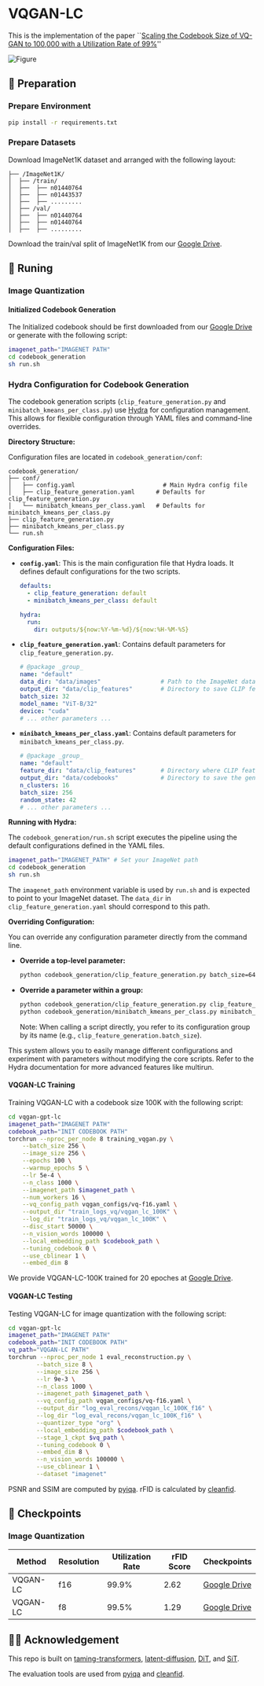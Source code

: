 # VQGAN-LC


This is the implementation of the paper ``[Scaling the Codebook Size of VQ-GAN to 100,000 with a Utilization Rate of 99%](https://arxiv.org/pdf/2406.11837)''

![Figure](./overview.png)

## 🔧 Preparation

### Prepare Environment
```bash
pip install -r requirements.txt
```

### Prepare Datasets

Download ImageNet1K dataset and arranged with the following layout:

```
├── /ImageNet1K/
│  ├── /train/
│  ├──  ├── n01440764
│  ├──  ├── n01443537
│  ├──  ├── .........
│  ├── /val/
│  ├──  ├── n01440764
│  ├──  ├── n01440764
│  ├──  ├── .........
```

Download the train/val split of ImageNet1K from our [Google Drive](https://drive.google.com/drive/folders/11mxqPcm8IbbcD6F6DUjufOxcQIXucBcT?usp=sharing).


## 🚗 Runing

### Image Quantization

#### Initialized Codebook Generation

The Initialized codebook should be first downloaded from our [Google Drive](https://drive.google.com/drive/folders/1eTKbOoI8ootxexNgBLs0Dvz-qOdZM21m?usp=sharing) or generate with the following script:
```bash
imagenet_path="IMAGENET PATH"
cd codebook_generation
sh run.sh
```

### Hydra Configuration for Codebook Generation

The codebook generation scripts (`clip_feature_generation.py` and `minibatch_kmeans_per_class.py`) use [Hydra](https://hydra.cc/) for configuration management. This allows for flexible configuration through YAML files and command-line overrides.

**Directory Structure:**

Configuration files are located in `codebook_generation/conf`:
```
codebook_generation/
├── conf/
│   ├── config.yaml                         # Main Hydra config file
│   ├── clip_feature_generation.yaml      # Defaults for clip_feature_generation.py
│   └── minibatch_kmeans_per_class.yaml   # Defaults for minibatch_kmeans_per_class.py
├── clip_feature_generation.py
├── minibatch_kmeans_per_class.py
└── run.sh
```

**Configuration Files:**

*   **`config.yaml`**: This is the main configuration file that Hydra loads. It defines default configurations for the two scripts.
    ```yaml
    defaults:
      - clip_feature_generation: default
      - minibatch_kmeans_per_class: default

    hydra:
      run:
        dir: outputs/${now:%Y-%m-%d}/${now:%H-%M-%S}
    ```
*   **`clip_feature_generation.yaml`**: Contains default parameters for `clip_feature_generation.py`.
    ```yaml
    # @package _group_
    name: "default"
    data_dir: "data/images"                 # Path to the ImageNet dataset (can be overridden by IMAGENET_PATH env var via run.sh or direct override)
    output_dir: "data/clip_features"        # Directory to save CLIP features
    batch_size: 32
    model_name: "ViT-B/32"
    device: "cuda"
    # ... other parameters ...
    ```
*   **`minibatch_kmeans_per_class.yaml`**: Contains default parameters for `minibatch_kmeans_per_class.py`.
    ```yaml
    # @package _group_
    name: "default"
    feature_dir: "data/clip_features"       # Directory where CLIP features are stored
    output_dir: "data/codebooks"            # Directory to save the generated codebooks
    n_clusters: 16
    batch_size: 256
    random_state: 42
    # ... other parameters ...
    ```

**Running with Hydra:**

The `codebook_generation/run.sh` script executes the pipeline using the default configurations defined in the YAML files.
```bash
imagenet_path="IMAGENET_PATH" # Set your ImageNet path
cd codebook_generation
sh run.sh
```
The `imagenet_path` environment variable is used by `run.sh` and is expected to point to your ImageNet dataset. The `data_dir` in `clip_feature_generation.yaml` should correspond to this path.

**Overriding Configuration:**

You can override any configuration parameter directly from the command line.

*   **Override a top-level parameter:**
    ```bash
    python codebook_generation/clip_feature_generation.py batch_size=64
    ```
*   **Override a parameter within a group:**
    ```bash
    python codebook_generation/clip_feature_generation.py clip_feature_generation.batch_size=64 clip_feature_generation.output_dir="new_features_dir"
    python codebook_generation/minibatch_kmeans_per_class.py minibatch_kmeans_per_class.n_clusters=32
    ```
    Note: When calling a script directly, you refer to its configuration group by its name (e.g., `clip_feature_generation.batch_size`).

This system allows you to easily manage different configurations and experiment with parameters without modifying the core scripts. Refer to the Hydra documentation for more advanced features like multirun.

#### VQGAN-LC Training
Training VQGAN-LC with a codebook size 100K with the following script:

```bash
cd vqgan-gpt-lc
imagenet_path="IMAGENET PATH"
codebook_path="INIT CODEBOOK PATH"
torchrun --nproc_per_node 8 training_vqgan.py \
    --batch_size 256 \
    --image_size 256 \
    --epochs 100 \
    --warmup_epochs 5 \
    --lr 5e-4 \
    --n_class 1000 \
    --imagenet_path $imagenet_path \
    --num_workers 16 \
    --vq_config_path vqgan_configs/vq-f16.yaml \
    --output_dir "train_logs_vq/vqgan_lc_100K" \
    --log_dir "train_logs_vq/vqgan_lc_100K" \
    --disc_start 50000 \
    --n_vision_words 100000 \
    --local_embedding_path $codebook_path \
    --tuning_codebook 0 \
    --use_cblinear 1 \
    --embed_dim 8
```

We provide VQGAN-LC-100K trained for 20 epoches at [Google Drive](https://drive.google.com/drive/folders/12824gtaR_upGH1DJRNfAjQFiw8c1FmwJ?usp=sharing).

#### VQGAN-LC Testing
Testing VQGAN-LC for image quantization with the following script:

```bash
cd vqgan-gpt-lc
imagenet_path="IMAGENET PATH"
codebook_path="INIT CODEBOOK PATH"
vq_path="VQGAN-LC PATH"
torchrun --nproc_per_node 1 eval_reconstruction.py \
        --batch_size 8 \
        --image_size 256 \
        --lr 9e-3 \
        --n_class 1000 \
        --imagenet_path $imagenet_path \
        --vq_config_path vqgan_configs/vq-f16.yaml \
        --output_dir "log_eval_recons/vqgan_lc_100K_f16" \
        --log_dir "log_eval_recons/vqgan_lc_100K_f16" \
        --quantizer_type "org" \
        --local_embedding_path $codebook_path \
        --stage_1_ckpt $vq_path \
        --tuning_codebook 0 \
        --embed_dim 8 \
        --n_vision_words 100000 \
        --use_cblinear 1 \
        --dataset "imagenet"
```

PSNR and SSIM are computed by [pyiqa](https://github.com/chaofengc/IQA-PyTorch). rFID is calculated by [cleanfid](https://github.com/GaParmar/clean-fid).


## 📏 Checkpoints

### Image Quantization
| Method  | Resolution | Utilization Rate | rFID Score | Checkpoints |
|---------|---------------|----------|----------|----------|
| VQGAN-LC | f16 | 99.9%     | 2.62 | [Google Drive](https://drive.google.com/drive/folders/12824gtaR_upGH1DJRNfAjQFiw8c1FmwJ?usp=sharing)
| VQGAN-LC | f8 | 99.5%     | 1.29 | [Google Drive](https://drive.google.com/drive/folders/12824gtaR_upGH1DJRNfAjQFiw8c1FmwJ?usp=sharing)

## 👨‍🏫 Acknowledgement
This repo is built on [taming-transformers](https://github.com/CompVis/taming-transformers), [latent-diffusion](https://github.com/CompVis/latent-diffusion), [DiT](https://github.com/facebookresearch/DiT), and [SiT](https://github.com/willisma/SiT).

The evaluation tools are used from [pyiqa](https://github.com/chaofengc/IQA-PyTorch) and [cleanfid](https://github.com/GaParmar/clean-fid).
